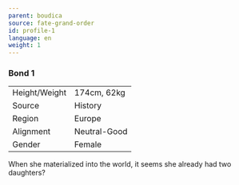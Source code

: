 ```yaml
---
parent: boudica
source: fate-grand-order
id: profile-1
language: en
weight: 1
---
```


### Bond 1

<table>
  <tr><td>Height/Weight</td><td>174cm, 62kg</td></tr>
  <tr><td>Source</td><td>History</td></tr>
  <tr><td>Region</td><td>Europe</td></tr>
  <tr><td>Alignment</td><td>Neutral-Good</td></tr>
  <tr><td>Gender</td><td>Female</td></tr>
</table>

When she materialized into the world, it seems she already had two daughters?
